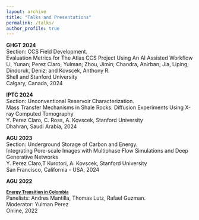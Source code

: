```yaml
---
layout: archive
title: "Talks and Presentations"
permalink: /talks/
author_profile: true
---
```


<b> GHGT 2024 </b> <br>
Section: CCS Field Development. <br>
Evaluation Metrics for The Atlas CCS Project Using An AI Assisted Workflow <br>
Li, Yunan; Perez Claro, Yulman; Zhou, Jimin; Chandra, Anirban; Jia, Liping; Dindoruk, Deniz; and Kovscek, Anthony R. <br> Shell and Stanford University <br>
Calgary, Canada, 2024 <br>

<b> IPTC 2024 </b> <br>
Section: Unconventional Reservoir Characterization. <br>
Mass Transfer Mechanisms in Shale Rocks: Diffusion Experiments Using X-ray Computed Tomography <br>
Y. Perez Claro, C. Ross, A. Kovscek, Stanford University <br>
Dhahran, Saudi Arabia, 2024 <br>

<b> AGU 2023 </b> <br>
Section: Underground Storage of Carbon and Energy. <br>
Integrating Pore-scale Images with Multiphase Flow Simulations and Deep Generative Networks <br>
Y. Perez Claro,T Kurotori, A. Kovscek, Stanford University <br>
San Francisco, California - USA, 2024 <br>

<b> AGU 2022 </b> <br>

<b><a style="font-size:1.2vw;" href="https://www.youtube.com/watch?v=WBLWL1uBDSw"> Energy Transition in Colombia</a></b> <br>
Panelists: Andres Mantilla, Thomas Lutz, Rafael Guzman. <br>
Moderator: Yulman Perez <br>
Online, 2022 <br>
  


